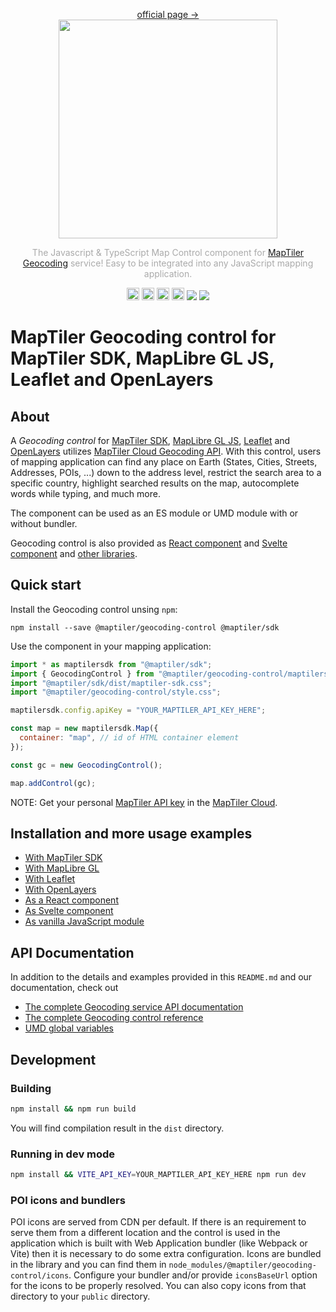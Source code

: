 <p align="center">
<a href="https://www.maptiler.com/cloud/geocoding/">official page →</a><br>
  <img src="images/maptiler-logo.svg" width="350px">
</p>

<p align="center" style="color: #AAA">
  The Javascript & TypeScript Map Control component for <a href="https://www.maptiler.com/cloud/geocoding">MapTiler Geocoding</a> service! Easy to be integrated into any JavaScript mapping application.
</p>

<p align="center">
  <img src="images/JS-logo.svg" width="20px">
  <img src="images/TS-logo.svg" width="20px">
  <img src="images/react-logo.svg" width="20px">
  <img src="images/svelte-logo.svg" width="20px">
  <img src="https://img.shields.io/npm/v/@maptiler/geocoding-control"></img>
  <img src="https://img.shields.io/twitter/follow/maptiler?style=social"></img>
</p>

# MapTiler Geocoding control for MapTiler SDK, MapLibre GL JS, Leaflet and OpenLayers

## About

A _Geocoding control_ for [MapTiler SDK](https://github.com/maptiler/maptiler-sdk-js),
[MapLibre GL JS](https://github.com/maplibre/maplibre-gl-js),
[Leaflet](https://leafletjs.com) and [OpenLayers](https://openlayers.org) utilizes [MapTiler Cloud Geocoding
API](https://www.maptiler.com/cloud/geocoding/). With this control, users of
mapping application can find any place on Earth (States, Cities, Streets, Addresses, POIs, ...) down
to the address level, restrict the search area to a specific country, highlight
searched results on the map, autocomplete words while typing, and much more.

The component can be used as an ES module or UMD module with or without bundler.

Geocoding control is also provided as [React component](https://docs.maptiler.com/sdk-js/modules/geocoding/api/usage/react/) and [Svelte component](https://docs.maptiler.com/sdk-js/modules/geocoding/api/usage/svelte/) and [other libraries](#installation-and-more-usage-examples).

## Quick start

Install the Geocoding control unsing `npm`:

```shell
npm install --save @maptiler/geocoding-control @maptiler/sdk
```

Use the component in your mapping application:

```js
import * as maptilersdk from "@maptiler/sdk";
import { GeocodingControl } from "@maptiler/geocoding-control/maptilersdk";
import "@maptiler/sdk/dist/maptiler-sdk.css";
import "@maptiler/geocoding-control/style.css";

maptilersdk.config.apiKey = "YOUR_MAPTILER_API_KEY_HERE";

const map = new maptilersdk.Map({
  container: "map", // id of HTML container element
});

const gc = new GeocodingControl();

map.addControl(gc);
```

NOTE: Get your personal [MapTiler API key](https://docs.maptiler.com/cloud/api/authentication-key/) in the [MapTiler Cloud](https://cloud.maptiler.com).

## Installation and more usage examples

- [With MapTiler SDK](https://docs.maptiler.com/sdk-js/modules/geocoding/api/usage/sdk-js/)
- [With MapLibre GL](https://docs.maptiler.com/sdk-js/modules/geocoding/api/usage/maplibre-gl-js/)
- [With Leaflet](https://docs.maptiler.com/sdk-js/modules/geocoding/api/usage/leaflet/)
- [With OpenLayers](https://docs.maptiler.com/sdk-js/modules/geocoding/api/usage/openlayers/)
- [As a React component](https://docs.maptiler.com/sdk-js/modules/geocoding/api/usage/react/)
- [As Svelte component](https://docs.maptiler.com/sdk-js/modules/geocoding/api/usage/svelte/)
- [As vanilla JavaScript module](https://docs.maptiler.com/sdk-js/modules/geocoding/api/usage/vanilla-js/)

## API Documentation

In addition to the details and examples provided in this `README.md` and our documentation, check out

- [The complete Geocoding service API documentation](https://docs.maptiler.com/cloud/api/geocoding/)
- [The complete Geocoding control reference](https://docs.maptiler.com/sdk-js/modules/geocoding/api/api-reference/)
- [UMD global variables](https://docs.maptiler.com/sdk-js/modules/geocoding/#umd-global-variables)

## Development

### Building

```bash
npm install && npm run build
```

You will find compilation result in the `dist` directory.

### Running in dev mode

```bash
npm install && VITE_API_KEY=YOUR_MAPTILER_API_KEY_HERE npm run dev
```

### POI icons and bundlers

POI icons are served from CDN per default. If there is an requirement to serve them from a different location and the control is used in the application which is built with Web Application bundler (like Webpack or Vite) then it is necessary to do some extra configuration. Icons are bundled in the library and you can find them in `node_modules/@maptiler/geocoding-control/icons`. Configure your bundler and/or provide `iconsBaseUrl` option for the icons to be properly resolved. You can also copy icons from that directory to your `public` directory.
